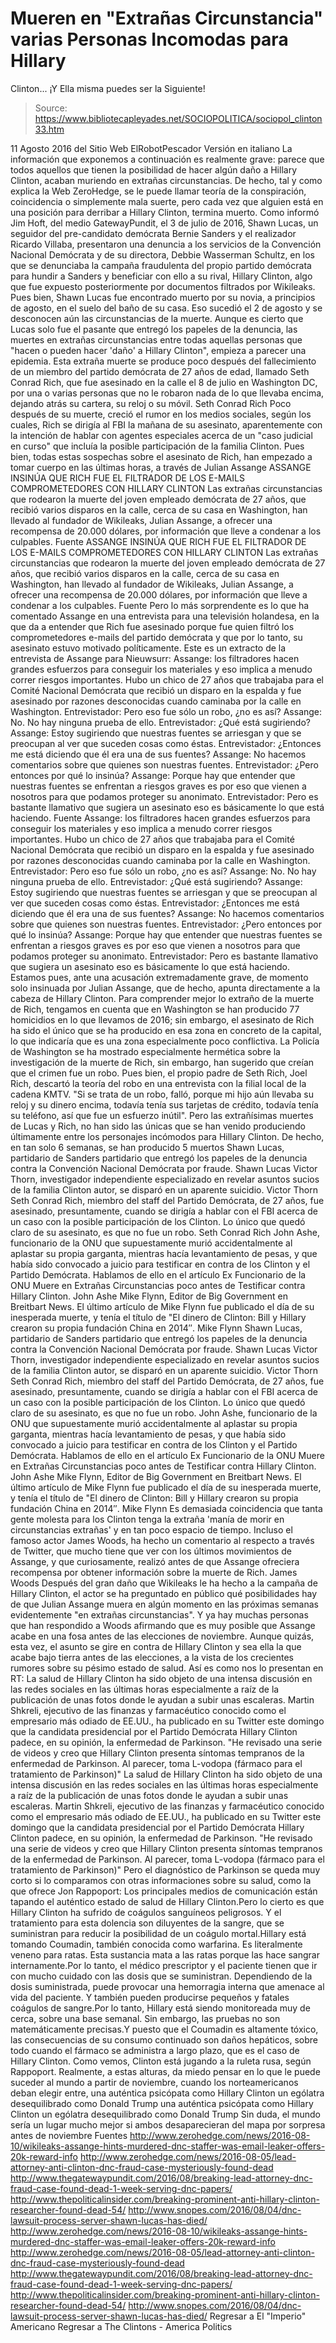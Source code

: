 # Mueren en "Extrañas Circunstancia" varias Personas Incomodas para Hillary 
Clinton... ¡Y Ella misma puedes ser la Siguiente!

> Source: https://www.bibliotecapleyades.net/SOCIOPOLITICA/sociopol_clinton33.htm

11 Agosto 2016
del Sitio Web ElRobotPescador
Versión en italiano
La información que exponemos a continuación es realmente grave:
parece que todos aquellos que tienen la posibilidad de hacer algún daño a Hillary Clinton, acaban muriendo en extrañas circunstancias.
De hecho, tal y como explica la Web ZeroHedge, se le puede llamar teoría de la conspiración, coincidencia o simplemente mala suerte, pero cada vez que alguien está en una posición para derribar a Hillary Clinton, termina muerto. Como informó Jim Hoft, del medio GatewayPundit, el 3 de julio de 2016, Shawn Lucas, un seguidor del pre-candidato demócrata Bernie Sanders y el realizador Ricardo Villaba, presentaron una denuncia a los servicios de la Convención Nacional Demócrata y de su directora, Debbie Wasserman Schultz, en los que se denunciaba la campaña fraudulenta del propio partido demócrata para hundir a Sanders y beneficiar con ello a su rival, Hillary Clinton, algo que fue expuesto posteriormente por documentos filtrados por Wikileaks.
Pues bien, Shawn Lucas fue encontrado muerto por su novia, a principios de agosto, en el suelo del baño de su casa. Eso sucedió el 2 de agosto y se desconocen aún las circunstancias de la muerte. Aunque es cierto que Lucas solo fue el pasante que entregó los papeles de la denuncia, las muertes en extrañas circunstancias entre todas aquellas personas que "hacen o pueden hacer 'daño' a Hillary Clinton", empieza a parecer una epidemia. Esta extraña muerte se produce poco después del fallecimiento de un miembro del partido demócrata de 27 años de edad, llamado Seth Conrad Rich, que fue asesinado en la calle el 8 de julio en Washington DC, por una o varias personas que no le robaron nada de lo que llevaba encima, dejando atrás su cartera, su reloj o su móvil.
Seth Conrad Rich
Poco después de su muerte, creció el rumor en los medios sociales, según los cuales, Rich se dirigía al FBI la mañana de su asesinato, aparentemente con la intención de hablar con agentes especiales acerca de un "caso judicial en curso" que incluía la posible participación de la familia Clinton. Pues bien, todas estas sospechas sobre el asesinato de Rich, han empezado a tomar cuerpo en las últimas horas, a través de Julian Assange
ASSANGE INSINÚA QUE RICH FUE EL FILTRADOR DE LOS E-MAILS COMPROMETEDORES CON HILLARY CLINTON Las extrañas circunstancias que rodearon la muerte del joven empleado demócrata de 27 años, que recibió varios disparos en la calle, cerca de su casa en Washington, han llevado al fundador de Wikileaks, Julian Assange, a ofrecer una recompensa de 20.000 dólares, por información que lleve a condenar a los culpables. Fuente
ASSANGE INSINÚA QUE RICH FUE EL FILTRADOR DE LOS E-MAILS COMPROMETEDORES CON HILLARY CLINTON Las extrañas circunstancias que rodearon la muerte del joven empleado demócrata de 27 años, que recibió varios disparos en la calle, cerca de su casa en Washington, han llevado al fundador de Wikileaks, Julian Assange, a ofrecer una recompensa de 20.000 dólares, por información que lleve a condenar a los culpables.
Fuente
Pero lo más sorprendente es lo que ha comentado Assange en una entrevista para una televisión holandesa, en la que da a entender que Rich fue asesinado porque fue quien filtró los comprometedores e-mails del partido demócrata y que por lo tanto, su asesinato estuvo motivado políticamente.
Este es un extracto de la entrevista de Assange para Nieuwsurr:
Assange: los filtradores hacen grandes esfuerzos para conseguir los materiales y eso implica a menudo correr riesgos importantes. Hubo un chico de 27 años que trabajaba para el Comité Nacional Demócrata que recibió un disparo en la espalda y fue asesinado por razones desconocidas cuando caminaba por la calle en Washington. Entrevistador: Pero eso fue sólo un robo, ¿no es así? Assange: No. No hay ninguna prueba de ello. Entrevistador: ¿Qué está sugiriendo? Assange: Estoy sugiriendo que nuestras fuentes se arriesgan y que se preocupan al ver que suceden cosas como éstas. Entrevistador: ¿Entonces me está diciendo que él era una de sus fuentes? Assange: No hacemos comentarios sobre que quienes son nuestras fuentes. Entrevistador: ¿Pero entonces por qué lo insinúa? Assange: Porque hay que entender que nuestras fuentes se enfrentan a riesgos graves es por eso que vienen a nosotros para que podamos proteger su anonimato. Entrevistador: Pero es bastante llamativo que sugiera un asesinato eso es básicamente lo que está haciendo. Fuente
Assange: los filtradores hacen grandes esfuerzos para conseguir los materiales y eso implica a menudo correr riesgos importantes.
Hubo un chico de 27 años que trabajaba para el Comité Nacional Demócrata que recibió un disparo en la espalda y fue asesinado por razones desconocidas cuando caminaba por la calle en Washington.
Entrevistador: Pero eso fue sólo un robo, ¿no es así? Assange: No. No hay ninguna prueba de ello.
Entrevistador: ¿Qué está sugiriendo? Assange: Estoy sugiriendo que nuestras fuentes se arriesgan y que se preocupan al ver que suceden cosas como éstas.
Entrevistador: ¿Entonces me está diciendo que él era una de sus fuentes? Assange: No hacemos comentarios sobre que quienes son nuestras fuentes.
Entrevistador: ¿Pero entonces por qué lo insinúa? Assange: Porque hay que entender que nuestras fuentes se enfrentan a riesgos graves es por eso que vienen a nosotros para que podamos proteger su anonimato.
Entrevistador: Pero es bastante llamativo que sugiera un asesinato eso es básicamente lo que está haciendo.
Estamos pues, ante una acusación extremadamente grave, de momento solo insinuada por Julian Assange, que de hecho, apunta directamente a la cabeza de Hillary Clinton. Para comprender mejor lo extraño de la muerte de Rich, tengamos en cuenta que en Washington se han producido 77 homicidios en lo que llevamos de 2016; sin embargo, el asesinato de Rich ha sido el único que se ha producido en esa zona en concreto de la capital, lo que indicaría que es una zona especialmente poco conflictiva. La Policía de Washington se ha mostrado especialmente hermética sobre la investigación de la muerte de Rich, sin embargo, han sugerido que creían que el crimen fue un robo. Pues bien, el propio padre de Seth Rich, Joel Rich, descartó la teoría del robo en una entrevista con la filial local de la cadena KMTV.
"Si se trata de un robo, falló, porque mi hijo aún llevaba su reloj y su dinero encima, todavía tenía sus tarjetas de crédito, todavía tenía su teléfono, así que fue un esfuerzo inútil".
Pero las extrañísimas muertes de Lucas y Rich, no han sido las únicas que se han venido produciendo últimamente entre los personajes incómodos para Hillary Clinton. De hecho, en tan solo 6 semanas, se han producido 5 muertos
Shawn Lucas, partidario de Sanders partidario que entregó los papeles de la denuncia contra la Convención Nacional Demócrata por fraude. Shawn Lucas Victor Thorn, investigador independiente especializado en revelar asuntos sucios de la familia Clinton autor, se disparó en un aparente suicidio. Victor Thorn Seth Conrad Rich, miembro del staff del Partido Demócrata, de 27 años, fue asesinado, presuntamente, cuando se dirigía a hablar con el FBI acerca de un caso con la posible participación de los Clinton. Lo único que quedó claro de su asesinato, es que no fue un robo. Seth Conrad Rich John Ashe, funcionario de la ONU que supuestamente murió accidentalmente al aplastar su propia garganta, mientras hacía levantamiento de pesas, y que había sido convocado a juicio para testificar en contra de los Clinton y el Partido Demócrata. Hablamos de ello en el artículo Ex Funcionario de la ONU Muere en Extrañas Circunstancias poco antes de Testificar contra Hillary Clinton. John Ashe Mike Flynn, Editor de Big Government en Breitbart News. El último artículo de Mike Flynn fue publicado el día de su inesperada muerte, y tenía el título de "El dinero de Clinton: Bill y Hillary crearon su propia fundación China en 2014″. Mike Flynn
Shawn Lucas, partidario de Sanders partidario que entregó los papeles de la denuncia contra la Convención Nacional Demócrata por fraude.
Shawn Lucas
Victor Thorn, investigador independiente especializado en revelar asuntos sucios de la familia Clinton autor, se disparó en un aparente suicidio.
Victor Thorn
Seth Conrad Rich, miembro del staff del Partido Demócrata, de 27 años, fue asesinado, presuntamente, cuando se dirigía a hablar con el FBI acerca de un caso con la posible participación de los Clinton.
Lo único que quedó claro de su asesinato, es que no fue un robo.
John Ashe, funcionario de la ONU que supuestamente murió accidentalmente al aplastar su propia garganta, mientras hacía levantamiento de pesas, y que había sido convocado a juicio para testificar en contra de los Clinton y el Partido Demócrata.
Hablamos de ello en el artículo Ex Funcionario de la ONU Muere en Extrañas Circunstancias poco antes de Testificar contra Hillary Clinton.
John Ashe
Mike Flynn, Editor de Big Government en Breitbart News.
El último artículo de Mike Flynn fue publicado el día de su inesperada muerte, y tenía el título de "El dinero de Clinton: Bill y Hillary crearon su propia fundación China en 2014″.
Mike Flynn
Es demasiada coincidencia que tanta gente molesta para los Clinton tenga la extraña 'manía de morir en circunstancias extrañas' y en tan poco espacio de tiempo. Incluso el famoso actor James Woods, ha hecho un comentario al respecto a través de Twitter, que mucho tiene que ver con los últimos movimientos de Assange, y que curiosamente, realizó antes de que Assange ofreciera recompensa por obtener información sobre la muerte de Rich.
James Woods
Después del gran daño que Wikileaks le ha hecho a la campaña de Hillary Clinton, el actor se ha preguntado en público qué posibilidades hay de que Julian Assange muera en algún momento en las próximas semanas evidentemente "en extrañas circunstancias".
Y ya hay muchas personas que han respondido a Woods afirmando que es muy posible que Assange acabe en una fosa antes de las elecciones de noviembre.
Aunque quizás, esta vez, el asunto se gire en contra de Hillary Clinton y sea ella la que acabe bajo tierra antes de las elecciones, a la vista de los crecientes rumores sobre su pésimo estado de salud. Así es como nos lo presentan en RT:
La salud de Hillary Clinton ha sido objeto de una intensa discusión en las redes sociales en las últimas horas especialmente a raíz de la publicación de unas fotos donde le ayudan a subir unas escaleras. Martin Shkreli, ejecutivo de las finanzas y farmacéutico conocido como el empresario más odiado de EE.UU., ha publicado en su Twitter este domingo que la candidata presidencial por el Partido Demócrata Hillary Clinton padece, en su opinión, la enfermedad de Parkinson. "He revisado una serie de videos y creo que Hillary Clinton presenta síntomas tempranos de la enfermedad de Parkinson. Al parecer, toma L-vodopa (fármaco para el tratamiento de Parkinson)"
La salud de Hillary Clinton ha sido objeto de una intensa discusión en las redes sociales en las últimas horas especialmente a raíz de la publicación de unas fotos donde le ayudan a subir unas escaleras. Martin Shkreli, ejecutivo de las finanzas y farmacéutico conocido como el empresario más odiado de EE.UU., ha publicado en su Twitter este domingo que la candidata presidencial por el Partido Demócrata Hillary Clinton padece, en su opinión, la enfermedad de Parkinson.
"He revisado una serie de videos y creo que Hillary Clinton presenta síntomas tempranos de la enfermedad de Parkinson. Al parecer, toma L-vodopa (fármaco para el tratamiento de Parkinson)"
Pero el diagnóstico de Parkinson se queda muy corto si lo comparamos con otras informaciones sobre su salud, como la que ofrece Jon Rappoport:
Los principales medios de comunicación están tapando el auténtico estado de salud de Hillary Clinton.Pero lo cierto es que Hillary Clinton ha sufrido de coágulos sanguíneos peligrosos. Y el tratamiento para esta dolencia son diluyentes de la sangre, que se suministran para reducir la posibilidad de un coágulo mortal.Hillary está tomando Coumadin, también conocida como warfarina. Es literalmente veneno para ratas. Esta sustancia mata a las ratas porque las hace sangrar internamente.Por lo tanto, el médico prescriptor y el paciente tienen que ir con mucho cuidado con las dosis que se suministran. Dependiendo de la dosis suministrada, puede provocar una hemorragia interna que amenace al vida del paciente. Y también pueden producirse pequeños y fatales coágulos de sangre.Por lo tanto, Hillary está siendo monitoreada muy de cerca, sobre una base semanal. Sin embargo, las pruebas no son matemáticamente precisas.Y puesto que el Coumadin es altamente tóxico, las consecuencias de su consumo continuado son daños hepáticos, sobre todo cuando el fármaco se administra a largo plazo, que es el caso de Hillary Clinton.
Como vemos, Clinton está jugando a la ruleta rusa, según Rappoport. Realmente, a estas alturas, da miedo pensar en lo que le puede suceder al mundo a partir de noviembre, cuando los norteamericanos deban elegir entre,
una auténtica psicópata como Hillary Clinton un ególatra desequilibrado como Donald Trump
una auténtica psicópata como Hillary Clinton
un ególatra desequilibrado como Donald Trump
Sin duda, el mundo sería un lugar mucho mejor si ambos desaparecieran del mapa por sorpresa antes de noviembre
Fuentes
http://www.zerohedge.com/news/2016-08-10/wikileaks-assange-hints-murdered-dnc-staffer-was-email-leaker-offers-20k-reward-info http://www.zerohedge.com/news/2016-08-05/lead-attorney-anti-clinton-dnc-fraud-case-mysteriously-found-dead http://www.thegatewaypundit.com/2016/08/breaking-lead-attorney-dnc-fraud-case-found-dead-1-week-serving-dnc-papers/ http://www.thepoliticalinsider.com/breaking-prominent-anti-hillary-clinton-researcher-found-dead-54/ http://www.snopes.com/2016/08/04/dnc-lawsuit-process-server-shawn-lucas-has-died/
http://www.zerohedge.com/news/2016-08-10/wikileaks-assange-hints-murdered-dnc-staffer-was-email-leaker-offers-20k-reward-info
http://www.zerohedge.com/news/2016-08-05/lead-attorney-anti-clinton-dnc-fraud-case-mysteriously-found-dead
http://www.thegatewaypundit.com/2016/08/breaking-lead-attorney-dnc-fraud-case-found-dead-1-week-serving-dnc-papers/
http://www.thepoliticalinsider.com/breaking-prominent-anti-hillary-clinton-researcher-found-dead-54/
http://www.snopes.com/2016/08/04/dnc-lawsuit-process-server-shawn-lucas-has-died/
Regresar a El "Imperio" Americano
Regresar a The Clintons - America Politics
